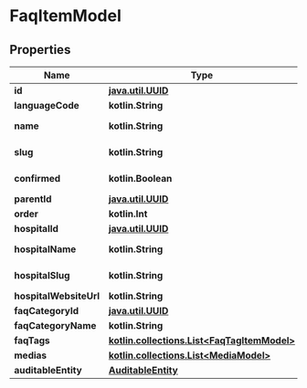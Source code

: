 
# FaqItemModel

## Properties
Name | Type | Description | Notes
------------ | ------------- | ------------- | -------------
**id** | [**java.util.UUID**](java.util.UUID.md) |  |  [optional]
**languageCode** | **kotlin.String** |  |  [optional]
**name** | **kotlin.String** |  |  [optional] [readonly]
**slug** | **kotlin.String** |  |  [optional] [readonly]
**confirmed** | **kotlin.Boolean** |  |  [optional] [readonly]
**parentId** | [**java.util.UUID**](java.util.UUID.md) |  |  [optional]
**order** | **kotlin.Int** |  |  [optional]
**hospitalId** | [**java.util.UUID**](java.util.UUID.md) |  |  [optional]
**hospitalName** | **kotlin.String** |  |  [optional] [readonly]
**hospitalSlug** | **kotlin.String** |  |  [optional] [readonly]
**hospitalWebsiteUrl** | **kotlin.String** |  |  [optional]
**faqCategoryId** | [**java.util.UUID**](java.util.UUID.md) |  |  [optional]
**faqCategoryName** | **kotlin.String** |  |  [optional]
**faqTags** | [**kotlin.collections.List&lt;FaqTagItemModel&gt;**](FaqTagItemModel.md) |  |  [optional]
**medias** | [**kotlin.collections.List&lt;MediaModel&gt;**](MediaModel.md) |  |  [optional]
**auditableEntity** | [**AuditableEntity**](AuditableEntity.md) |  |  [optional]



